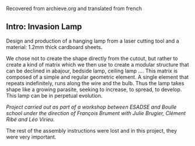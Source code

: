 Recovered from archieve.org and translated from french

## Intro: Invasion Lamp

Design and production of a hanging lamp from a laser cutting tool and a material: 1.2mm thick cardboard sheets.

We chose not to create the shape directly from the cutout, but rather to create a kind of matrix which we then use to create a modular structure that can be declined in abajour, bedside lamp, ceiling lamp .... This matrix is composed of a simple and regular geometric element. A single element that repeats indefinitely, runs along the wire and the bulb. Thus the lamp takes shape like a growing parasite, seeking to increase, to spread, to develop. This lamp can be in perpetual evolution.

_Project carried out as part of a workshop between ESADSE and Boulle school under the direction of François Brument with Julie Brugier, Clément Ribé and Léo Virieu._

The rest of the assembly instructions were lost and in this project, they were very important.
